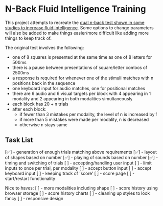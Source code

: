 # N-Back Fluid Intelligence Training

This project attempts to recreate the [dual n-back test shown in some studies to increase fluid intelligence](https://www.pnas.org/doi/pdf/10.1073/pnas.0801268105). Some options to change parameters will also be added to make things easier/more difficult like adding more things to keep track of.

The original test involves the following:

- one of 8 squares is presented at the same time as one of 8 letters for 500ms
- there is a pause between presentations of square/letter combos of 2500ms
- a response is required for whenever one of the stimuli matches with n positions back in the sequence
- one keyboard input for audio matches, one for positional matches
- there are 6 audio and 6 visual targets per block with 4 appearing in 1 modality and 2 appearing in both modalities simultaneously
- each block has 20 + n trials
- after each block:
  - if fewer than 3 mistakes per modality, the level of n is increased by 1
  - if more than 5 mistakes were made per modality, n is decreased
  - otherwise n stays same

## Task List

[✅] - generation of enough trials matching above requirements
[✅] - layout of shapes based on number
[✅] - playing of sounds based on number
[✅] - timing and switching of trials
[ ] - accepting/handling user input
[ ] - limit inputs to once per trial, per modality
[ ] - accept button input
[ ] - accept keyboard input
[ ] - keeping track of 'score'
[ ] - score page
[ ] - start/restart functionality

Nice to haves:
[ ] - more modalities including shape
[ ] - score history using browser storage
[ ] - score history charts
[ ] - cleaning up styles to look fancy
[ ] - responsive design
